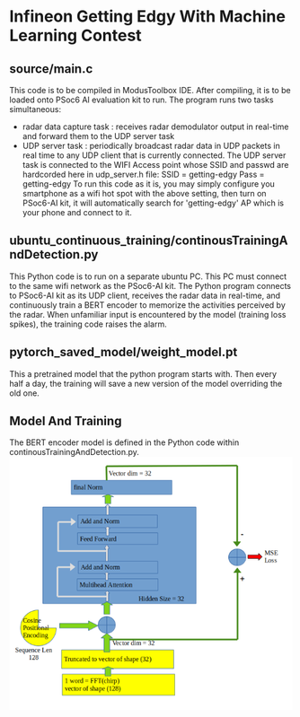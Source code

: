 # Infineon Getting Edgy With Machine Learning Contest
## source/main.c

This code is to be compiled in ModusToolbox IDE. After compiling, it is to be loaded onto PSoc6 AI evaluation kit to run. The program runs two tasks simultaneous:
- radar data capture task :  receives radar demodulator output in real-time and forward them to the UDP server task
- UDP server task : periodically broadcast radar data in UDP packets in real time to any UDP client that is currently connected.
The UDP server task is connected to the WIFI Access point whose SSID and passwd are hardcorded here in udp_server.h file:
SSID = getting-edgy
Pass = getting-edgy
To run this code as it is, you may simply configure you smartphone as a wifi hot spot with the above setting, then turn on PSoc6-AI kit, it will automatically search for 'getting-edgy' AP which is your phone and connect to it.


## ubuntu_continuous_training/continousTrainingAndDetection.py
This Python code is to run on a separate ubuntu PC. This PC must connect to the same wifi network as the PSoc6-AI kit.
The Python program connects to PSoc6-AI kit as its UDP client, receives the radar data in real-time, and continuously train a BERT encoder to memorize the activities perceived by the radar.
When unfamiliar input is encountered by the model (training loss spikes), the training code raises the alarm.




## pytorch_saved_model/weight_model.pt
This a pretrained model that the python program starts with. Then every half a day, the training will save a new version of the model overriding the old one.

## Model And Training
The BERT encoder model is defined in the Python code within continousTrainingAndDetection.py.
![BERT Encoder](ubuntu_continuous_training/model.png)




